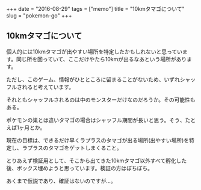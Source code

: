+++
date = "2016-08-29"
tags =  ["memo"]
title = "10kmタマゴについて"
slug = "pokemon-go"
+++

## 10kmタマゴについて

個人的には10kmタマゴが出やすい場所を特定したかもしれないと思っています。同じ所を回っていて、ここだけやたら10kmが出るなあという場所があります。

ただし、このゲーム、情報がひとところに留まることがないため、いずれシャッフルされると考えています。

それともシャッフルされるのは中のモンスターだけなのだろうか。その可能性もある。

ポケモンの巣とは違いタマゴの場合はシャッフル期間が長いと思う。そう、たとえば1ヶ月とか。

現在の目標は、できるだけ早くラプラスのタマゴが出る場所(出やすい場所)を特定し、ラプラスのタマゴをゲットしまくること。

とりあえず検証用として、そこから出てきた10kmタマゴ以外すべて孵化した後、ボックス埋めようと思っています。検証の方はぼちぼち。

あくまで仮説であり、確証はないのですが...。
		
